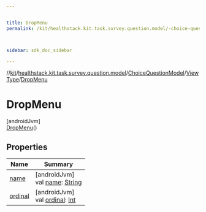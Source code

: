 ```yaml
---


title: DropMenu
permalink: /kit/healthstack.kit.task.survey.question.model/-choice-question-model/-view-type/-drop-menu/index.html



sidebar: sdk_doc_sidebar

---
```



//[kit](/kit.html)/[healthstack.kit.task.survey.question.model](../../../index.html)/[ChoiceQuestionModel](../../index.html)/[ViewType](../index.html)/[DropMenu](index.html)



# DropMenu



[androidJvm]\
[DropMenu](index.html)()



## Properties


| Name | Summary |
|---|---|
| [name](../../../../healthstack.kit.ui/-button-shape/-s-q-u-a-r-e/index.html#-372974862%2FProperties%2F-106109196) | [androidJvm]<br>val [name](../../../../healthstack.kit.ui/-button-shape/-s-q-u-a-r-e/index.html#-372974862%2FProperties%2F-106109196): [String](https://kotlinlang.org/api/latest/jvm/stdlib/kotlin/-string/index.html) |
| [ordinal](../../../../healthstack.kit.ui/-button-shape/-s-q-u-a-r-e/index.html#-739389684%2FProperties%2F-106109196) | [androidJvm]<br>val [ordinal](../../../../healthstack.kit.ui/-button-shape/-s-q-u-a-r-e/index.html#-739389684%2FProperties%2F-106109196): [Int](https://kotlinlang.org/api/latest/jvm/stdlib/kotlin/-int/index.html) |




